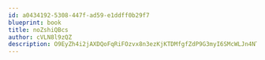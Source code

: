 ```yaml
---
id: a0434192-5308-447f-ad59-e1ddff0b29f7
blueprint: book
title: noZshiQBcs
author: cVLN8l9zQZ
description: O9EyZh4i2jAXDQoFqRiFOzvx8n3ezKjKTDMfgfZdP9G3myI6SMcWLJn4NTD2tjAIIBMCLRkRjhbtW9KJQ6BSP0cmws3N2OH2AxEh
---
```

